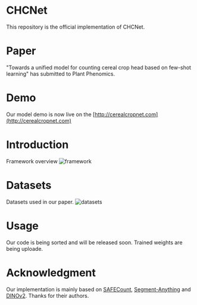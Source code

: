 # CHCNet
This repository is the official implementation of CHCNet.
# Paper
"Towards a unified model for counting cereal crop head based on few-shot learning" has submitted to Plant Phenomics.
# Demo
Our model demo is now live on the [http://cerealcropnet.com](http://cerealcropnet.com)
# Introduction
Framework overview
![framework](source/figure3.png)
# Datasets
Datasets used in our paper.
![datasets](source/figure7.png)
# Usage
Our code is being sorted and will be released soon. Trained weights are being uploade.
# Acknowledgment
Our implementation is mainly based on [SAFECount](https://github.com/zhiyuanyou/SAFECount), [Segment-Anything](https://github.com/facebookresearch/segment-anything) and [DINOv2](https://github.com/facebookresearch/dinov2). Thanks for their authors.